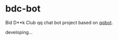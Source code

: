 # bdc-bot
Bid D**k Club qq chat bot project based on [qqbot](https://github.com/SpicyGee/qqbot).

developing...
